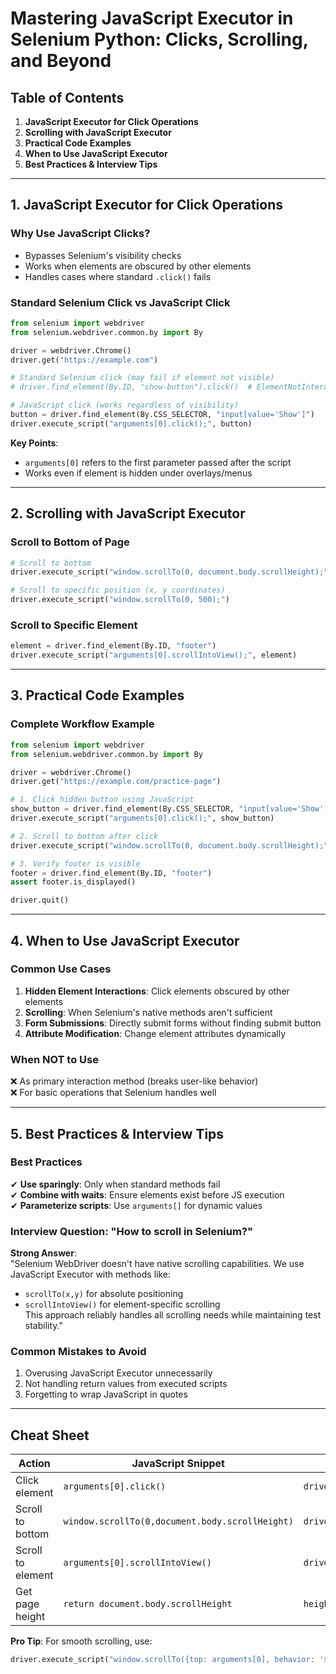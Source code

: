 # **Mastering JavaScript Executor in Selenium Python: Clicks, Scrolling, and Beyond**

## **Table of Contents**
1. **JavaScript Executor for Click Operations**
2. **Scrolling with JavaScript Executor**
3. **Practical Code Examples**
4. **When to Use JavaScript Executor**
5. **Best Practices & Interview Tips**

---

## **1. JavaScript Executor for Click Operations**
### **Why Use JavaScript Clicks?**
- Bypasses Selenium's visibility checks
- Works when elements are obscured by other elements
- Handles cases where standard `.click()` fails

### **Standard Selenium Click vs JavaScript Click**
```python
from selenium import webdriver
from selenium.webdriver.common.by import By

driver = webdriver.Chrome()
driver.get("https://example.com")

# Standard Selenium click (may fail if element not visible)
# driver.find_element(By.ID, "show-button").click()  # ElementNotInteractableException

# JavaScript click (works regardless of visibility)
button = driver.find_element(By.CSS_SELECTOR, "input[value='Show']")
driver.execute_script("arguments[0].click();", button)
```

**Key Points**:
- `arguments[0]` refers to the first parameter passed after the script
- Works even if element is hidden under overlays/menus

---

## **2. Scrolling with JavaScript Executor**
### **Scroll to Bottom of Page**
```python
# Scroll to bottom
driver.execute_script("window.scrollTo(0, document.body.scrollHeight);")

# Scroll to specific position (x, y coordinates)
driver.execute_script("window.scrollTo(0, 500);")
```

### **Scroll to Specific Element**
```python
element = driver.find_element(By.ID, "footer")
driver.execute_script("arguments[0].scrollIntoView();", element)
```

---

## **3. Practical Code Examples**
### **Complete Workflow Example**
```python
from selenium import webdriver
from selenium.webdriver.common.by import By

driver = webdriver.Chrome()
driver.get("https://example.com/practice-page")

# 1. Click hidden button using JavaScript
show_button = driver.find_element(By.CSS_SELECTOR, "input[value='Show']")
driver.execute_script("arguments[0].click();", show_button)

# 2. Scroll to bottom after click
driver.execute_script("window.scrollTo(0, document.body.scrollHeight);")

# 3. Verify footer is visible
footer = driver.find_element(By.ID, "footer")
assert footer.is_displayed()

driver.quit()
```

---

## **4. When to Use JavaScript Executor**
### **Common Use Cases**
1. **Hidden Element Interactions**: Click elements obscured by other elements
2. **Scrolling**: When Selenium's native methods aren't sufficient
3. **Form Submissions**: Directly submit forms without finding submit button
4. **Attribute Modification**: Change element attributes dynamically

### **When NOT to Use**
❌ As primary interaction method (breaks user-like behavior)  
❌ For basic operations that Selenium handles well  

---

## **5. Best Practices & Interview Tips**
### **Best Practices**
✔ **Use sparingly**: Only when standard methods fail  
✔ **Combine with waits**: Ensure elements exist before JS execution  
✔ **Parameterize scripts**: Use `arguments[]` for dynamic values  

### **Interview Question: "How to scroll in Selenium?"**
**Strong Answer**:  
"Selenium WebDriver doesn't have native scrolling capabilities. We use JavaScript Executor with methods like:  
- `scrollTo(x,y)` for absolute positioning  
- `scrollIntoView()` for element-specific scrolling  
This approach reliably handles all scrolling needs while maintaining test stability."

### **Common Mistakes to Avoid**
1. Overusing JavaScript Executor unnecessarily
2. Not handling return values from executed scripts
3. Forgetting to wrap JavaScript in quotes

---

## **Cheat Sheet**
| **Action**               | **JavaScript Snippet**                          | **Python Implementation**              |
|--------------------------|-----------------------------------------------|----------------------------------------|
| Click element           | `arguments[0].click()`                       | `driver.execute_script("arguments[0].click();", element)` |
| Scroll to bottom        | `window.scrollTo(0,document.body.scrollHeight)` | `driver.execute_script("window.scrollTo(0,document.body.scrollHeight)")` |
| Scroll to element       | `arguments[0].scrollIntoView()`              | `driver.execute_script("arguments[0].scrollIntoView();", element)` |
| Get page height         | `return document.body.scrollHeight`          | `height = driver.execute_script("return document.body.scrollHeight")` |

**Pro Tip**: For smooth scrolling, use:
```python
driver.execute_script("window.scrollTo({top: arguments[0], behavior: 'smooth'});", 1000)
```


